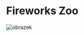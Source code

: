 # Fireworks Zoo

![obrazek](https://github.com/roman-dvorak/Fireworks2023/assets/5196729/aff29723-75a7-416a-a16f-23f8a0ebca3c)
